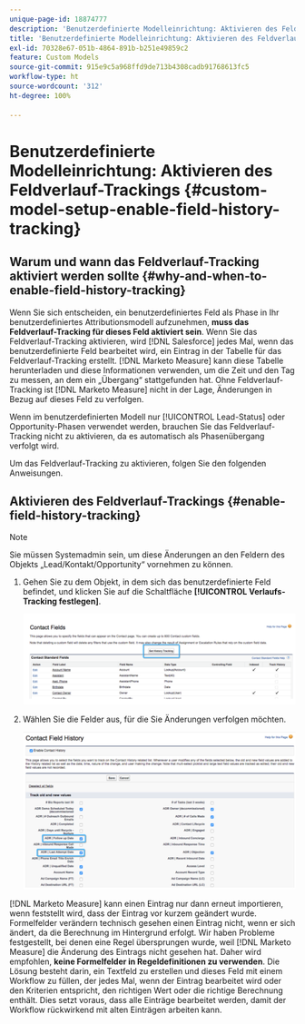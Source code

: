 ```yaml
---
unique-page-id: 18874777
description: 'Benutzerdefinierte Modelleinrichtung: Aktivieren des Feldverlauf-Trackings – [!DNL Marketo Measure]'
title: 'Benutzerdefinierte Modelleinrichtung: Aktivieren des Feldverlauf-Trackings'
exl-id: 70328e67-051b-4864-891b-b251e49859c2
feature: Custom Models
source-git-commit: 915e9c5a968ffd9de713b4308cadb91768613fc5
workflow-type: ht
source-wordcount: '312'
ht-degree: 100%

---
```


# Benutzerdefinierte Modelleinrichtung: Aktivieren des Feldverlauf-Trackings {#custom-model-setup-enable-field-history-tracking}

## Warum und wann das Feldverlauf-Tracking aktiviert werden sollte {#why-and-when-to-enable-field-history-tracking}

Wenn Sie sich entscheiden, ein benutzerdefiniertes Feld als Phase in Ihr benutzerdefiniertes Attributionsmodell aufzunehmen, **muss das Feldverlauf-Tracking für dieses Feld aktiviert sein**. Wenn Sie das Feldverlauf-Tracking aktivieren, wird [!DNL Salesforce] jedes Mal, wenn das benutzerdefinierte Feld bearbeitet wird, ein Eintrag in der Tabelle für das Feldverlauf-Tracking erstellt. [!DNL Marketo Measure] kann diese Tabelle herunterladen und diese Informationen verwenden, um die Zeit und den Tag zu messen, an dem ein „Übergang“ stattgefunden hat. Ohne Feldverlauf-Tracking ist [!DNL Marketo Measure] nicht in der Lage, Änderungen in Bezug auf dieses Feld zu verfolgen.

Wenn im benutzerdefinierten Modell nur [!UICONTROL Lead-Status] oder Opportunity-Phasen verwendet werden, brauchen Sie das Feldverlauf-Tracking nicht zu aktivieren, da es automatisch als Phasenübergang verfolgt wird.

Um das Feldverlauf-Tracking zu aktivieren, folgen Sie den folgenden Anweisungen.

## Aktivieren des Feldverlauf-Trackings {#enable-field-history-tracking}

>[!NOTE]
>
>Sie müssen Systemadmin sein, um diese Änderungen an den Feldern des Objekts „Lead/Kontakt/Opportunity“ vornehmen zu können.

1. Gehen Sie zu dem Objekt, in dem sich das benutzerdefinierte Feld befindet, und klicken Sie auf die Schaltfläche **[!UICONTROL Verlaufs-Tracking festlegen]**.

   ![](assets/1.png)

1. Wählen Sie die Felder aus, für die Sie Änderungen verfolgen möchten.

   ![](assets/2.png)

[!DNL Marketo Measure] kann einen Eintrag nur dann erneut importieren, wenn feststellt wird, dass der Eintrag vor kurzem geändert wurde. Formelfelder verändern technisch gesehen einen Eintrag nicht, wenn er sich ändert, da die Berechnung im Hintergrund erfolgt. Wir haben Probleme festgestellt, bei denen eine Regel übersprungen wurde, weil [!DNL Marketo Measure] die Änderung des Eintrags nicht gesehen hat. Daher wird empfohlen, **keine Formelfelder in Regeldefinitionen zu verwenden**. Die Lösung besteht darin, ein Textfeld zu erstellen und dieses Feld mit einem Workflow zu füllen, der jedes Mal, wenn der Eintrag bearbeitet wird oder den Kriterien entspricht, den richtigen Wert oder die richtige Berechnung enthält. Dies setzt voraus, dass alle Einträge bearbeitet werden, damit der Workflow rückwirkend mit alten Einträgen arbeiten kann.
